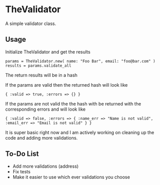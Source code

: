 TheValidator
============

A simple validator class.

Usage
-----

Initialize TheValidator and get the results

    params = TheValidator.new( name: "Foo Bar", email: "foo@bar.com" )
    results = params.validate_all

The return results will be in a hash

If the params are valid then the returned hash will look like

    { :valid => true, :errors => {} }

If the params are not valid the the hash with be returned with the corresponding errors and will look like

    { :valid => false, :errors => { :name_err => "Name is not valid", :email_err => "Email is not valid" } }

It is super basic right now and I am actively working on cleaning up the code and adding more validations.

To-Do List
----------

* Add more validations (address)
* Fix tests
* Make it easier to use which ever validations you choose

